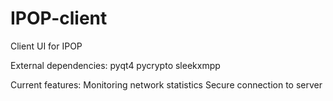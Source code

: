 # IPOP-client
Client UI for IPOP

External dependencies:
pyqt4
pycrypto
sleekxmpp

Current features:
Monitoring network statistics
Secure connection to server
